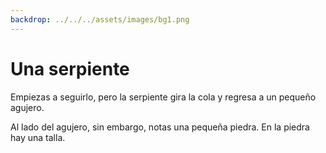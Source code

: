 ```yaml
---
backdrop: ../../../assets/images/bg1.png
---
```


# Una serpiente

Empiezas a seguirlo, pero la serpiente gira la cola y regresa a un pequeño agujero.

Al lado del agujero, sin embargo, notas una pequeña piedra. En la piedra hay una talla.

<Item id="4" />

<Page url="3" instructions="Aunque tienes una idea de lo que significa este glifo, abres tu guía para asegurarte. Sin embargo, en lugar del significado del glifo, solo hay su imagen y una nota garabateada en la página rasgada: '4: el lenguaje que lleva el nombre de esta criatura convierte el código fuente en código de bytes que se puede ejecutar en cualquier plataforma compatible'. Aunque esto te parezca un galimatías, y estás preocupado por los bytes, haces clic en la URL al lado de la imagen del glifo." action="Caminar hacia el este" condition="4" />
